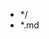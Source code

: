 <!-- MOVE TO docs and turn on literate-nac in mkdocs.yml to use -->

<!-- - [Welcome](index.md) -->
- */
- *.md